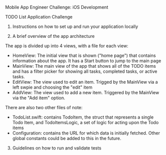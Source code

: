
Mobile App Engineer Challenge: iOS Development

TODO List Application Challenge


1) Instructions on how to set up and run your application locally


2) A brief overview of the app architecture

The app is divided up into 4 views, with a file for each view:
- HomeView: The initial view that is shown ("home page") that contains information about the app. It has a Start button to jump to the main page
- MainView: The main view of the app that shows all of the TODO items and has a filter picker for showing all tasks, completed tasks, or active tasks. 
- EditView: The view used to edit an item. Trigged by the MainView via a left swpie and choosing the "edit" item
- AddView: The view used to add a new item. Triggered by the MainView via the "Add item" option.

There are also two other files of note:

- TodoList.swift: contains TodoItem, the struct that represents a single Todo Item, and TodoItemsLogic, a set of logic for acting upon the Todo items
- Configuration: contains the URL for which data is initially fetched. Other global constants could be added to this in the future.
 
  


3) Guidelines on how to run and validate tests
